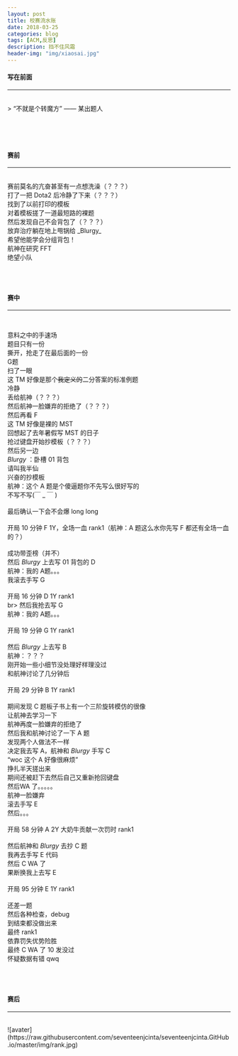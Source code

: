 ```yaml
---
layout: post
title: 校赛流水账
date: 2018-03-25
categories: blog
tags: [ACM,反思]
description: 挡不住风霜
header-img: "img/xiaosai.jpg"
---
```


#### 写在前面
***
<br>
> “不就是个转魔方” —— 某出题人

<br><br><br>


#### 赛前
***
<br>
赛前莫名的亢奋甚至有一点想洗澡（？？？）<br>
打了一把 Dota2 后冷静了下来（？？？）<br>
找到了以前打印的模板<br>
对着模板搓了一道最短路的裸题<br>
然后发现自己不会背包了（？？？）<br>
放弃治疗躺在地上甩锅给 _Blurgy_ <br>
希望他能学会分组背包！<br>
航神在研究 FFT<br>
绝望小队<br>
<br><br><br>


#### 赛中
***
<br>

意料之中的手速场<br>
题目只有一份<br>
撕开，抢走了在最后面的一份<br>
G题<br>
扫了一眼<br>
这 TM 好像是那个<del>我定义的</del>二分答案的标准例题<br>
冷静<br>
丢给航神（？？？）<br>
然后航神一脸嫌弃的拒绝了（？？？）<br>
然后再看 F<br>
这 TM 好像是裸的 MST<br>
回想起了去年暑假写 MST 的日子<br>
抢过键盘开始抄模板（？？？）<br>
然后另一边<br>
_Blurgy_ ：卧槽 01 背包<br>
请叫我半仙<br>
兴奋的抄模板<br>
航神：这个 A 题是个傻逼题你不先写么很好写的<br>
不写不写(￣ _ ￣ )<br><br>
最后确认一下会不会爆 long long<br><br>
开局 10 分钟 F 1Y，全场一血 rank1（航神：A 题这么水你先写 F 都还有全场一血的？）<br><br>
成功带歪榜（并不）<br>
然后 _Blurgy_ 上去写 01 背包的 D<br>
航神：我的 A题。。。<br>
我滚去手写 G<br><br>
开局 16 分钟 D 1Y rank1<br>br>
然后我抢去写 G<br>
航神：我的 A题。。。<br><br>
开局 19 分钟 G 1Y rank1<br><br> 
然后 _Blurgy_ 上去写 B<br>
航神：？？？<br>
刚开始一些小细节没处理好样理没过<br>
和航神讨论了几分钟后<br><br>
开局 29 分钟 B 1Y rank1<br><br>
期间发现 C 题板子书上有一个三阶旋转模仿的很像<br>
让航神去学习一下<br>
航神再度一脸嫌弃的拒绝了<br>
然后我和航神讨论了一下 A 题<br>
发现两个人做法不一样<br>
决定我去写 A，航神和 _Blurgy_ 手写 C<br>
“woc 这个 A 好像很麻烦”<br>
挣扎半天搓出来<br>
期间还被赶下去然后自己又重新抢回键盘<br>
然后WA 了。。。。。<br>
航神一脸嫌弃<br>
滚去手写 E<br>
然后。。。<br><br>
开局 58 分钟 A 2Y 大奶牛贡献一次罚时 rank1<br><br>
然后航神和 _Blurgy_ 去抄 C 题<br>
我再去手写 E 代码<br>
然后 C WA 了<br>
果断换我上去写 E<br><br>
开局 95 分钟 E 1Y rank1<br><br>
还差一题<br>
然后各种检查，debug<br>
到结束都没做出来<br>
最终 rank1<br>
依靠罚失优势险胜<br>
最终 C WA 了 10 发没过<br>
怀疑数据有错 qwq<br>
<br><br><br>


#### 赛后
***
<br>
![avater](https://raw.githubusercontent.com/seventeenjcinta/seventeenjcinta.GitHub.io/master/img/rank.jpg)
